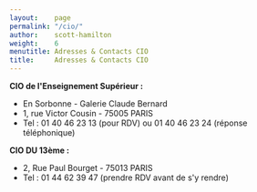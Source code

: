```yaml
---
layout:    page
permalink: "/cio/"
author:    scott-hamilton 
weight:    6
menutitle: Adresses & Contacts CIO
title:     Adresses & Contacts CIO
---
```


**CIO de l'Enseignement Supérieur :**
 - En Sorbonne - Galerie Claude Bernard
 - 1, rue Victor Cousin - 75005 PARIS
 - Tel  : 01 40 46 23 13 (pour RDV) ou 01 40 46 23 24 (réponse téléphonique)

**CIO DU 13ème :**
 - 2, Rue Paul Bourget - 75013 PARIS
 - Tel  : 01 44 62 39 47 (prendre RDV avant de s'y rendre)
